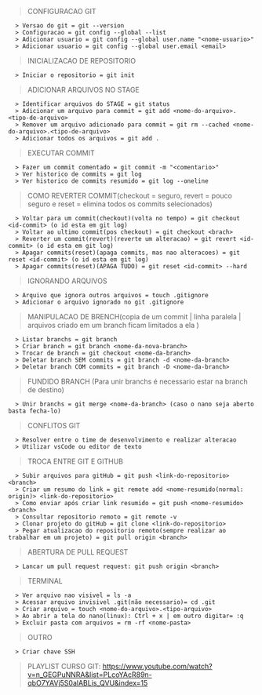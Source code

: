 > CONFIGURACAO GIT

      > Versao do git = git --version
      > Configuracao = git config --global --list
      > Adicionar usuario = git config --global user.name "<nome-usuario>"
      > Adicionar usuario = git config --global user.email <email>

> INICIALIZACAO DE REPOSITORIO

      > Iniciar o repositorio = git init

> ADICIONAR ARQUIVOS NO STAGE

      > Identificar arquivos do STAGE = git status
      > Adicionar um arquivo para commit = git add <nome-do-arquivo>.<tipo-de-arquivo>
      > Remover um arquivo adicionado para commit = git rm --cached <nome-do-arquivo>.<tipo-de-arquivo>
      > Adicionar todos os arquivos = git add .

> EXECUTAR COMMIT

      > Fazer um commit comentado = git commit -m "<comentario>"
      > Ver historico de commits = git log
      > Ver historico de commits resumido = git log --oneline
      
> COMO REVERTER COMMIT(checkout = seguro, revert = pouco seguro e reset = elimina todos os commits selecionados)

      > Voltar para um commit(checkout)(volta no tempo) = git checkout <id-commit> (o id esta em git log)
      > Voltar ao ultimo commit(pos checkout) = git checkout <brach>
      > Reverter um commit(revert)(reverte um alteracao) = git revert <id-commit> (o id esta em git log)
      > Apagar commits(reset)(apaga commits, mas nao alteracoes) = git reset <id-commit> (o id esta em git log)
      > Apagar commits(reset)(APAGA TUDO) = git reset <id-commit> --hard
      
> IGNORANDO ARQUIVOS

      > Arquivo que ignora outros arquivos = touch .gitignore
      > Adicionar o arquivo ignorado no git .gitignore
      
> MANIPULACAO DE BRENCH(copia de um commit | linha paralela | arquivos criado em um branch ficam limitados a ela )

      > Listar branchs = git branch
      > Criar branch = git branch <nome-da-nova-branch>
      > Trocar de branch = git checkout <nome-da-branch>
      > Deletar branch SEM commits = git branch -d <nome-da-branch>
      > Deletar branch COM commits = git branch -D <nome-da-branch>
      
> FUNDIDO BRANCH (Para unir branchs é necessario estar na branch de destino)

      > Unir branchs = git merge <nome-da-branch> (caso o nano seja aberto basta fecha-lo)

> CONFLITOS GIT

      > Resolver entre o time de desenvolvimento e realizar alteracao
      > Utilizar vsCode ou editor de texto

> TROCA ENTRE GIT E GITHUB

      > Subir arquivos para gitHub = git push <link-do-repositorio> <branch>
      > Criar um resumo do link = git remote add <nome-resumido(normal: origin)> <link-do-repositorio>
      > Como enviar após criar link resumido = git push <nome-resumido> <branch>
      > Consultar repositorio remoto = git remote -v
      > Clonar projeto do gitHub = git clone <link-do-repositorio>
      > Pegar atualizacao do repositorio remoto(sempre realizar ao trabalhar em um projeto) = git pull origin <branch>
      
> ABERTURA DE PULL REQUEST

      > Lancar um pull request request: git push origin <branch>

> TERMINAL

      > Ver arquivo nao visivel = ls -a
      > Acessar arquivo invisivel .git(não necessario)= cd .git
      > Criar arquivo = touch <nome-do-arquivo>.<tipo-arquivo>
      > Ao abrir a tela do nano(linux): Ctrl + x | em outro digitar= :q
      > Excluir pasta com arquivos = rm -rf <nome-pasta>
      
> OUTRO

      > Criar chave SSH
      

> PLAYLIST CURSO GIT: https://www.youtube.com/watch?v=n_GEGPuNNRA&list=PLcoYAcR89n-qbO7YAVj5S0alABLis_QVU&index=15
